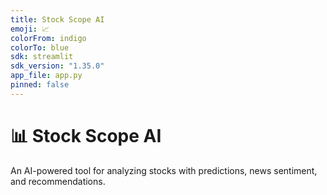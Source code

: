 ```yaml
---
title: Stock Scope AI
emoji: 📈
colorFrom: indigo
colorTo: blue
sdk: streamlit
sdk_version: "1.35.0"
app_file: app.py
pinned: false
---
```


# 📊 Stock Scope AI

An AI-powered tool for analyzing stocks with predictions, news sentiment, and recommendations.
